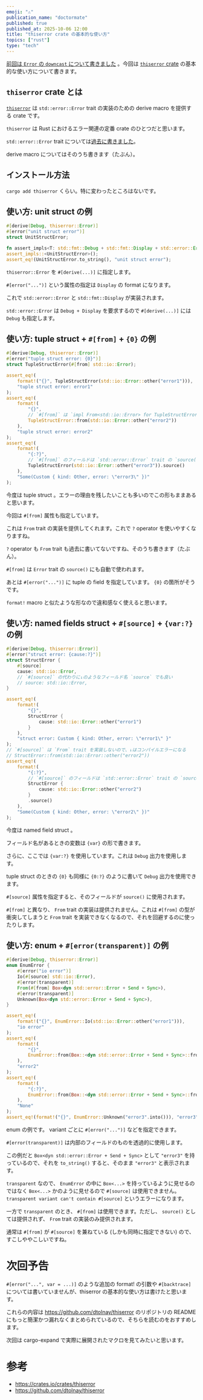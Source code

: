 ```yaml
---
emoji: "⚠️"
publication_name: "doctormate"
published: true
published_at: 2025-10-06 12:00
title: "thiserror crate の基本的な使い方"
topics: ["rust"]
type: "tech"
---
```


[前回は `Error` の `downcast` について書きました](https://zenn.dev/doctormate/articles/6312896db0fbf2) 。今回は [`thiserror` crate](https://crates.io/crates/thiserror) の基本的な使い方について書きます。

## `thiserror` crate とは

[`thiserror`][crates:thiserror] は `std::error::Error` trait の実装のための derive macro を提供する crate です。

`thiserror` は Rust におけるエラー関連の定番 crate のひとつだと思います。

`std::error::Error` trait については[過去に書きました][zenn:ab590aca69f16e]。

derive macro についてはそのうち書きます（たぶん）。

## インストール方法

`cargo add thiserror` くらい。特に変わったところはないです。

## 使い方: unit struct の例

```rust
#[derive(Debug, thiserror::Error)]
#[error("unit struct error")]
struct UnitStructError;

fn assert_impls<T: std::fmt::Debug + std::fmt::Display + std::error::Error>() {}
assert_impls::<UnitStructError>();
assert_eq!(UnitStructError.to_string(), "unit struct error");
```

`thiserror::Error` を `#[derive(...)]` に指定します。

`#[error("...")]` という属性の指定は `Display` の format になります。

これで `std::error::Error` と `std::fmt::Display` が実装されます。

`std::error::Error` は `Debug + Display` を要求するので `#[derive(...)]` には `Debug` も指定します。

## 使い方: tuple struct + `#[from]` + `{0}` の例

```rust
#[derive(Debug, thiserror::Error)]
#[error("tuple struct error: {0}")]
struct TupleStructError(#[from] std::io::Error);

assert_eq!(
    format!("{}", TupleStructError(std::io::Error::other("error1"))),
    "tuple struct error: error1"
);
assert_eq!(
    format!(
        "{}",
        // `#[from]` は `impl From<std::io::Error> for TupleStructError` を提供する
        TupleStructError::from(std::io::Error::other("error2"))
    ),
    "tuple struct error: error2"
);
assert_eq!(
    format!(
        "{:?}",
        // `#[from]` のフィールドは `std::error::Error` trait の `source()` にも使用される
        TupleStructError(std::io::Error::other("error3")).source()
    ),
    "Some(Custom { kind: Other, error: \"error3\" })"
);
```

今度は tuple struct 。エラーの理由を残したいことも多いのでこの形もままあると思います。

今回は `#[from]` 属性も指定しています。

これは `From` trait の実装を提供してくれます。これで `?` operator を使いやすくなりますね。

`?` operator も `From` trait も過去に書いてないですね、そのうち書きます（たぶん）。

`#[from]` は `Error` trait の `source()` にも自動で使われます。

あとは `#[error("...")]` に tuple の field を指定しています。 `{0}` の箇所がそうです。

`format!` macro と似たような形なので違和感なく使えると思います。

## 使い方: named fields struct + `#[source]` + `{var:?}` の例

```rust
#[derive(Debug, thiserror::Error)]
#[error("struct error: {cause:?}")]
struct StructError {
    #[source]
    cause: std::io::Error,
    // `#[source]` の代わりに↓のようなフィールド名 `source` でも良い
    // source: std::io::Error,
}

assert_eq!(
    format!(
        "{}",
        StructError {
            cause: std::io::Error::other("error1")
        }
    ),
    "struct error: Custom { kind: Other, error: \"error1\" }"
);
// `#[source]` は `From` trait を実装しないので、↓はコンパイルエラーになる
// StructError::from(std::io::Error::other("error2"))
assert_eq!(
    format!(
        "{:?}",
        // `#[source]` のフィールドは `std::error::Error` trait の `source()` にも使用される
        StructError {
            cause: std::io::Error::other("error2")
        }
        .source()
    ),
    "Some(Custom { kind: Other, error: \"error2\" })"
);
```

今度は named field struct 。

フィールド名があるときの変数は `{var}` の形で書きます。

さらに、ここでは `{var:?}` を使用しています。これは `Debug` 出力を使用します。

tuple struct のときの `{0}` も同様に `{0:?}` のように書いて `Debug` 出力を使用できます。

`#[source]` 属性を指定すると、そのフィールドが `source()` に使用されます。

`#[from]` と異なり、 `From` trait の実装は提供されません。これは `#[from]` の型が衝突してしまうと `From` trait を実装できなくなるので、それを回避するのに使ったりします。

## 使い方: enum + `#[error(transparent)]` の例

```rust
#[derive(Debug, thiserror::Error)]
enum EnumError {
    #[error("io error")]
    Io(#[source] std::io::Error),
    #[error(transparent)]
    From(#[from] Box<dyn std::error::Error + Send + Sync>),
    #[error(transparent)]
    Unknown(Box<dyn std::error::Error + Send + Sync>),
}

assert_eq!(
    format!("{}", EnumError::Io(std::io::Error::other("error1"))),
    "io error"
);
assert_eq!(
    format!(
        "{}",
        EnumError::from(Box::<dyn std::error::Error + Send + Sync>::from("error2"))
    ),
    "error2"
);
assert_eq!(
    format!(
        "{:?}",
        EnumError::from(Box::<dyn std::error::Error + Send + Sync>::from("error2")).source()
    ),
    "None"
);
assert_eq!(format!("{}", EnumError::Unknown("error3".into())), "error3");
```

enum の例です。 variant ごとに `#[error("...")]` などを指定できます。

`#[error(transparent)]` は内部のフィールドのものを透過的に使用します。

この例だと `Box<dyn std::error::Error + Send + Sync>` として `"error3"` を持っているので、それを `to_string()` すると、そのまま `"error3"` と表示されます。

`transparent` なので、 `EnumError` の中に `Box<...>` を持っているように見せるのではなく `Box<...>` かのように見せるので `#[source]` は使用できません。 `transparent variant can't contain #[source]` というエラーになります。

一方で `transparent` のとき、 `#[from]` は使用できます。ただし、 `source()` としては提供されず、 `From` trait の実装のみ提供されます。

通常は `#[from]` が `#[source]` を兼ねている (しかも同時に指定できない) ので、すこしややこしいですね。

# 次回予告

`#[error("...", var = ...)]` のような追加の format! の引数や `#[backtrace]` については書いていませんが、thiserror の基本的な使い方は書けたと思います。

これらの内容は <https://github.com/dtolnay/thiserror> のリポジトリの README にもっと簡潔かつ漏れなくまとめられているので、そちらを読むのをおすすめします。

次回は cargo-expand で実際に展開されたマクロを見てみたいと思います。

# 参考

- <https://crates.io/crates/thiserror>
- <https://github.com/dtolnay/thiserror>

[crates:thiserror]: https://crates.io/crates/thiserror
[zenn:ab590aca69f16e]: https://zenn.dev/articles/ab590aca69f16e
